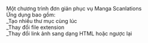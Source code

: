 ﻿Một chương trình đơn giản phục vụ Manga Scanlations  
Ứng dụng bao gồm:  
_Tạo nhiều thư mục cùng lúc  
_Thay đổi file extension  
_Thay đổi link ảnh sang dạng HTML hoặc ngược lại
